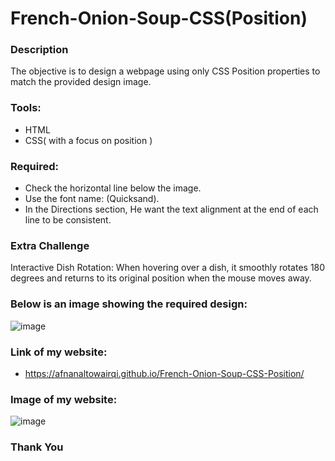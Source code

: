 # French-Onion-Soup-CSS(Position)

### Description
The objective is to design a webpage using only CSS Position properties to match the provided design image.

### Tools:
- HTML
- CSS( with a focus on position )

### Required:
- Check the horizontal line below the image.
- Use the font name: (Quicksand).
- In the Directions section, He want the text alignment at the end of each line to be consistent.

### Extra Challenge

Interactive Dish Rotation: When hovering over a dish, it smoothly rotates 180 degrees and returns to its original position when the mouse moves away.

### Below is an image showing the required design:
![image](https://github.com/user-attachments/assets/202a2bf1-6657-4fe8-b03c-1e4f90d866e5)

### Link of my website:
- https://afnanaltowairqi.github.io/French-Onion-Soup-CSS-Position/

### Image of my website:
![image](https://github.com/user-attachments/assets/a97504d9-28ac-46b5-9747-927b145c4ce1)

### Thank You
